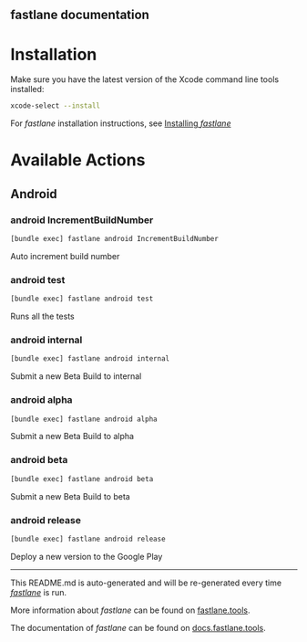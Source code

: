 fastlane documentation
----

# Installation

Make sure you have the latest version of the Xcode command line tools installed:

```sh
xcode-select --install
```

For _fastlane_ installation instructions, see [Installing _fastlane_](https://docs.fastlane.tools/#installing-fastlane)

# Available Actions

## Android

### android IncrementBuildNumber

```sh
[bundle exec] fastlane android IncrementBuildNumber
```

Auto increment build number

### android test

```sh
[bundle exec] fastlane android test
```

Runs all the tests

### android internal

```sh
[bundle exec] fastlane android internal
```

Submit a new Beta Build to internal

### android alpha

```sh
[bundle exec] fastlane android alpha
```

Submit a new Beta Build to alpha

### android beta

```sh
[bundle exec] fastlane android beta
```

Submit a new Beta Build to beta

### android release

```sh
[bundle exec] fastlane android release
```

Deploy a new version to the Google Play

----

This README.md is auto-generated and will be re-generated every time [_fastlane_](https://fastlane.tools) is run.

More information about _fastlane_ can be found on [fastlane.tools](https://fastlane.tools).

The documentation of _fastlane_ can be found on [docs.fastlane.tools](https://docs.fastlane.tools).
